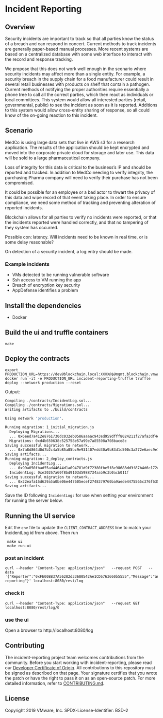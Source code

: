 # Incident Reporting

## Overview

Security incidents are important to track so that all parties know the status of a breach and can respond in concert.
Current methods to track incidents are generally paper-based manual processes.
More recent systems are based on a centralized database with some web interface to interact with the record and response tracking.

We propose that this does not work well enough in the scenario where security incidents may affect more than a single entity.
For example, a security breach in the supply chain for a food manufacturer could result in several retail businesses with products on shelf that contain a pathogen.
Current methods of notifying the proper authorities require essentially a phone tree to call all the correct parties, which then react as individuals or local committees.
This system would allow all interested parties (retail, governmental, public) to see the incident as soon as it is reported.
Additions to this system would allow cross-entity sharing of response, so all could know of the on-going reaction to this incident.

## Scenario

MedCo is using large data sets that live in AWS s3 for a research application.  The results of the application should be kept encrypted and moved into the corporate private cloud for storage and later use.  This data will be sold to a large pharmaceutical company.

Loss of integrity for this data is critical to the business’s IP and should be reported and tracked.  In addition to MedCo needing to verify integrity, the purchasing Pharma company will need to verify their purchase has not been compromised.

It could be possible for an employee or a bad actor to thwart the privacy of this data and wipe record of that event taking place.  In order to ensure compliance, we need some method of tracking and preventing alteration of reported incidents.

Blockchain allows for all parties to verify no incidents were reported, or that the incidents reported were handled correctly, and that no tampering of they system has occurred.

Possible con: latency.  Will incidents need to be known in real time, or is some delay reasonable?

On detection of a security incident, a log entry should be made.

### Example incidents

* VMs detected to be running vulnerable software
* Ssh access to VM running the app
* Breach of encryption key security
* AppDefense identifies a problem

## Install the dependencies

* Docker

## Build the ui and truffle containers

    make

## Deploy the contracts

    export PRODUCTION_URL=https://dev@blockchain.local:XXXX@$@mgmt.blockchain.vmware.com/blockchains/XXXX/api/concord/eth
    docker run -it -e PRODUCTION_URL incident-reporting-truffle truffle deploy --network production --reset

Output:

``` bash
Compiling ./contracts/IncidentLog.sol...
Compiling ./contracts/Migrations.sol...
Writing artifacts to ./build/contracts

Using network 'production'.

Running migration: 1_initial_migration.js
  Deploying Migrations...
  ... 0x6eed7a412e8761730dc032eb0586aaaac943ed959dfff8024211f27afa3df4ed
  Migrations: 0xd4b650638c525758e57a99e7a85508a708bace8c
Saving successful migration to network...
  ... 0x7a8d864d0d7b2c4a5b85a05bc9e931407edd30a9b83d1c500c3a272e6aec9e14
Saving artifacts...
Running migration: 2_deploy_contracts.js
  Deploying IncidentLog...
  ... 0x99a050fbad55ad44644d1a094781d9f72380fbe5f8e98688dd3f87b4d6c172c6
  IncidentLog: 0xe30267a60f8bd9103d5988734aab9c3b0acb011f
Saving successful migration to network...
  ... 0x22eafa16d629a5a0be06e447605ecef2748379760ba9aede4475565c376f6357
Saving artifacts...
```

Save the ID following `IncidentLog:` for use when setting your environment for running the server below.

## Running the UI service

Edit the `env` file to update the `CLIENT_CONTRACT_ADDRESS` line to match your IncidentLog id from above. Then run

     make ui
     make run-ui

### post an incident

    curl --header "Content-Type: application/json"   --request POST   --data '{"Reporter":"0xFE00BB37A56282d33680542Ae1CD6763660b5555","Message":"automatic reporting"}' localhost:8080/rest/log

### check it

    curl --header "Content-Type: application/json"   --request GET localhost:8080/rest/log/0

### use the ui

Open a browser to http://localhost:8080/log

## Contributing

The incident-reporting project team welcomes contributions from the community. Before you start working with incident-reporting, please read our [Developer Certificate of Origin](https://cla.vmware.com/dco). All contributions to this repository must be signed as described on that page. Your signature certifies that you wrote the patch or have the right to pass it on as an open-source patch. For more detailed information, refer to [CONTRIBUTING.md](CONTRIBUTING.md).

## License

Copyright 2019 VMware, Inc.
SPDX-License-Identifier: BSD-2
